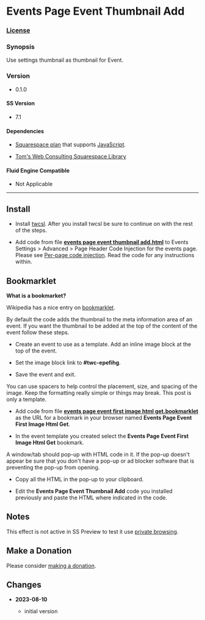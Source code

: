 # Events Page Event Thumbnail Add

### [License][1]
    
### Synopsis

Use settings thumbnail as thumbnail for Event.

### Version

  * 0.1.0

#### SS Version

  * 7.1

#### Dependencies

  * [Squarespace plan][2] that supports [JavaScript][3].
  
  * [Tom's Web Consulting Squarespace Library][4]

#### Fluid Engine Compatible

  * Not Applicable

---

## Install

* Install [twcsl][5]. After you install twcsl be sure to continue on with the
  rest of the steps.
  
* Add code from file **[events page event thumbnail add.html][6]** to Events
  Settings > Advanced > Page Header Code Injection for the events page. Please
  see [Per-page code injection][7]. Read the code for any instructions within.

## Bookmarklet

**What is a bookmarket?**

Wikipedia has a nice entry on [bookmarklet][9].

By default the code adds the thumbnail to the meta information area of an event.
If you want the thumbnail to be added at the top of the content of the event
follow these steps.

* Create an event to use as a template. Add an inline image block at the top of
  the event.
  
* Set the image block link to **#twc-epefihg**.

* Save the event and exit.
  
You can use spacers to help control the placement, size, and spacing of the
image. Keep the formatting really simple or things may break. This post is only
a template.

* Add code from file **[events page event first image html
  get.bookmarklet][8]** as the URL for a bookmark in your browser named
  **Events Page Event First Image Html Get**.

* In the event template you created select the **Events Page Event First Image
  Html Get** bookmark.
  
A window/tab should pop-up with HTML code in it. If the pop-up doesn't appear be
sure that you don't have a pop-up or ad blocker software that is preventing the
pop-up from opening.

* Copy all the HTML in the pop-up to your clipboard.

* Edit the **Events Page Event Thumbnail Add** code you installed previously and
  paste the HTML where indicated in the code.

## Notes

This effect is not active in SS Preview to test it use [private browsing][10].

## Make a Donation

Please consider [making a donation][11].

## Changes

<!-- * **2023-05-30**

  * remove errants break statement, no functional changes
  * bumped version to 0.1.1
  -->
* **2023-08-10**

  * initial version

[1]: https://github.com/tomsWebConsulting/twcsl/blob/main/LICENSE.txt#L1
[2]: https://www.squarespace.com/pricing
[3]: https://en.wikipedia.org/wiki/JavaScript
[5]: https://github.com/tomsWebConsulting/twcsl#install-options
[4]: https://github.com/tomsWebConsulting/twcsl
[6]: events%20page%20event%20thumbnail%20add.html#L1
[7]: https://support.squarespace.com/hc/en-us/articles/205815908-Using-code-injection#toc-per-page-code-injection
[8]: events%20page%20event%20first%20image%20html%20get.bookmarklet#L1
[9]: https://en.wikipedia.org/wiki/Bookmarklet
[10]: https://support.squarespace.com/hc/en-us/articles/207099587-Using-private-browsing-or-incognito-mode
[11]: https://github.com/tomsWebConsulting/twcsl#make-a-donation
